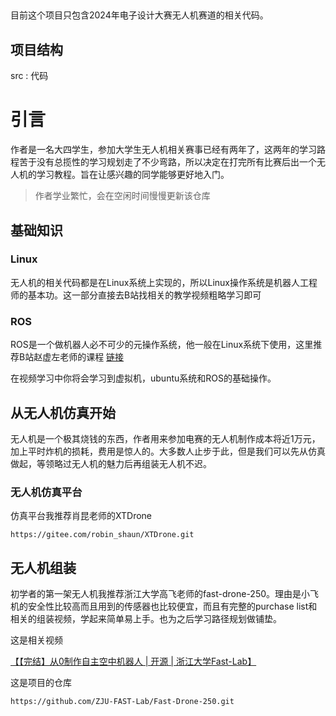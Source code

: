 ##
目前这个项目只包含2024年电子设计大赛无人机赛道的相关代码。
## 项目结构
src : 代码
# **引言**
作者是一名大四学生，参加大学生无人机相关赛事已经有两年了，这两年的学习路程苦于没有总揽性的学习规划走了不少弯路，所以决定在打完所有比赛后出一个无人机的学习教程。旨在让感兴趣的同学能够更好地入门。
>作者学业繁忙，会在空闲时间慢慢更新该仓库
## 基础知识
### Linux
无人机的相关代码都是在Linux系统上实现的，所以Linux操作系统是机器人工程师的基本功。这一部分直接去B站找相关的教学视频粗略学习即可
### ROS
ROS是一个做机器人必不可少的元操作系统，他一般在Linux系统下使用，这里推荐B站赵虚左老师的课程
[链接](https://www.bilibili.com/video/BV1Ci4y1L7ZZ/?share_source=copy_web&vd_source=e397b600513156b0a277ca7978233795)

在视频学习中你将会学习到虚拟机，ubuntu系统和ROS的基础操作。
## 从无人机仿真开始
无人机是一个极其烧钱的东西，作者用来参加电赛的无人机制作成本将近1万元，加上平时炸机的损耗，费用是惊人的。大多数人止步于此，但是我们可以先从仿真做起，等领略过无人机的魅力后再组装无人机不迟。
### 无人机仿真平台
仿真平台我推荐肖昆老师的XTDrone
```
https://gitee.com/robin_shaun/XTDrone.git
```
## 无人机组装
初学者的第一架无人机我推荐浙江大学高飞老师的fast-drone-250。理由是小飞机的安全性比较高而且用到的传感器也比较便宜，而且有完整的purchase list和相关的组装视频，学起来简单易上手。也为之后学习路径规划做铺垫。


这是相关视频

[【【完结】从0制作自主空中机器人 | 开源 | 浙江大学Fast-Lab】 ](https://www.bilibili.com/video/BV1WZ4y167me/?share_source=copy_web&vd_source=e397b600513156b0a277ca7978233795)

这是项目的仓库

```
https://github.com/ZJU-FAST-Lab/Fast-Drone-250.git
```

